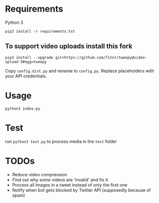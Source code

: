 # Requirements
Python 3

`pip3 install -r requirements.txt`

## To support video uploads install this fork
`pip3 install --upgrade git+https://github.com/fitnr/tweepy@video-upload-3#egg=tweepy`

Copy `config.dist.py` and rename to `config.py`. Replace placeholders with your API credentials.

# Usage

`python3 index.py`

# Test

run `python3 test.py` to process media in the `test` folder

# TODOs
- Reduce video compression
- Find out why some videos are 'invalid' and fix it
- Process all images in a tweet instead of only the first one
- Notify when bot gets blocked by Twitter API (supposedly because of spam)